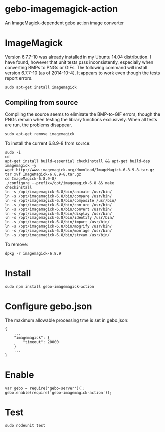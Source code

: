 gebo-imagemagick-action
=======================

An ImageMagick-dependent gebo action image converter

# ImageMagick

Version 6.7.7-10 was already installed in my Ubuntu 14.04 distribution. I have found, however that unit
tests pass inconsistently, especially when converting BMPs to PNGs or GIFs. The following command will
install version 6.7.7-10 (as of 2014-10-4). It appears to work even though the tests report errors.

```
sudo apt-get install imagemagick
```

## Compiling from source

Compiling the source seems to eliminate the BMP-to-GIF errors, though the PNGs remain when testing
the library functions exclusively. When all tests are run, the problems disappear.

```
sudo apt-get remove imagemagick
```

To install the current 6.8.9-8 from source:

```
sudo -i
cd
apt-get install build-essential checkinstall && apt-get build-dep imagemagick -y
wget http://www.imagemagick.org/download/ImageMagick-6.8.9-8.tar.gz
tar xvf ImageMagick-6.8.9-8.tar.gz
cd ImageMagick-6.8.9-8/
./configure --prefix=/opt/imagemagick-6.8 && make
checkinstall
ln -s /opt/imagemagick-6.8/bin/animate /usr/bin/
ln -s /opt/imagemagick-6.8/bin/compare /usr/bin/
ln -s /opt/imagemagick-6.8/bin/composite /usr/bin/
ln -s /opt/imagemagick-6.8/bin/conjure /usr/bin/
ln -s /opt/imagemagick-6.8/bin/convert /usr/bin/
ln -s /opt/imagemagick-6.8/bin/display /usr/bin/
ln -s /opt/imagemagick-6.8/bin/identify /usr/bin/
ln -s /opt/imagemagick-6.8/bin/import /usr/bin/
ln -s /opt/imagemagick-6.8/bin/mogrify /usr/bin/
ln -s /opt/imagemagick-6.8/bin/montage /usr/bin/
ln -s /opt/imagemagick-6.8/bin/stream /usr/bin/
```

To remove:

```
dpkg -r imagemagick-6.8.9
```

# Install

```
sudo npm install gebo-imagemagick-action
```

# Configure gebo.json

The maximum allowable processing time is set in gebo.json:

```
{
    ...
    "imagemagick": {
        "timeout": 20000
    }
    ...
}
```

# Enable

```
var gebo = require('gebo-server')();
gebo.enable(require('gebo-imagemagick-action'));
``` 

# Test

```
sudo nodeunit test
```

